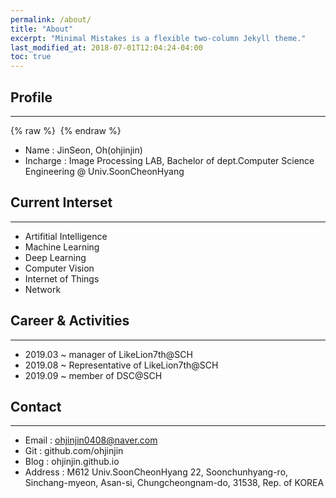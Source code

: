 ```yaml
---
permalink: /about/
title: "About"
excerpt: "Minimal Mistakes is a flexible two-column Jekyll theme."
last_modified_at: 2018-07-01T12:04:24-04:00
toc: true
---
```


## Profile
---
{% raw %} <img src="https://ohjinjin.github.io/assets/images/ohjinjin.JPG" alt=""> {% endraw %}

* Name : JinSeon, Oh(ohjinjin)<br/>
* Incharge : Image Processing LAB, Bachelor of dept.Computer Science Engineering @ Univ.SoonCheonHyang<br/>

## Current Interset
---
* Artifitial Intelligence<br/>
* Machine Learning<br/>
* Deep Learning<br/>
* Computer Vision<br/>
* Internet of Things<br/>
* Network<br/>

## Career & Activities
---
* 2019.03 ~ manager of LikeLion7th@SCH<br/>
* 2019.08 ~ Representative of LikeLion7th@SCH<br/>
* 2019.09 ~ member of DSC@SCH<br/>

## Contact
---
* Email : ohjinjin0408@naver.com<br/>
* Git : github.com/ohjinjin<br/>
* Blog : ohjinjin.github.io<br/>
* Address : M612 Univ.SoonCheonHyang 22, Soonchunhyang-ro, Sinchang-myeon, Asan-si, Chungcheongnam-do, 31538, Rep. of KOREA<br/>